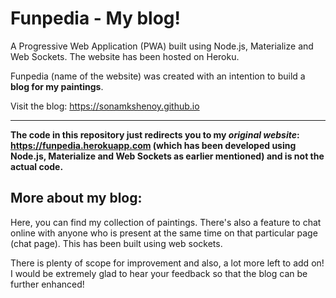 # Funpedia - My blog!

A Progressive Web Application (PWA) built using Node.js, Materialize and Web Sockets. The website has been hosted on Heroku.

Funpedia (name of the website) was created with an intention to build a **blog for my paintings**.  

Visit the blog: https://sonamkshenoy.github.io

----

**The code in this repository just redirects you to my *original website*: https://funpedia.herokuapp.com (which has been developed using Node.js, Materialize and Web Sockets as earlier mentioned) and is not the actual code.**   


## More about my blog:   
Here, you can find my collection of paintings. There's also a feature to chat online with anyone who is present at the same time on that particular page (chat page). This has been built using web sockets.

There is plenty of scope for improvement and also, a lot more left to add on! I would be extremely glad to hear your feedback so that the blog can be further enhanced!
